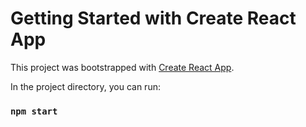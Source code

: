 # Getting Started with Create React App

This project was bootstrapped with [Create React App](https://github.com/facebook/create-react-app).



In the project directory, you can run:

### `npm start`



